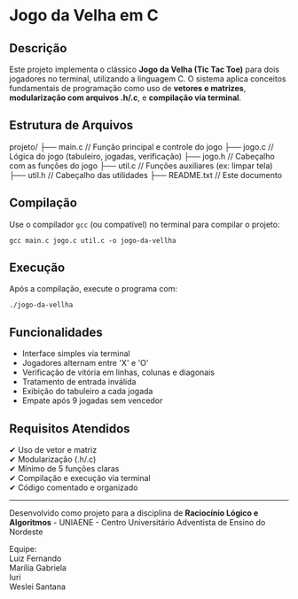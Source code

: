 # Jogo da Velha em C

## Descrição
Este projeto implementa o clássico **Jogo da Velha (Tic Tac Toe)** para dois jogadores no terminal, utilizando a linguagem C. O sistema aplica conceitos fundamentais de programação como uso de **vetores e matrizes**, **modularização com arquivos .h/.c**, e **compilação via terminal**.

## Estrutura de Arquivos

projeto/
├── main.c        // Função principal e controle do jogo
├── jogo.c        // Lógica do jogo (tabuleiro, jogadas, verificação)
├── jogo.h        // Cabeçalho com as funções do jogo
├── util.c        // Funções auxiliares (ex: limpar tela)
├── util.h        // Cabeçalho das utilidades
├── README.txt    // Este documento

## Compilação

Use o compilador `gcc` (ou compatível) no terminal para compilar o projeto:

    gcc main.c jogo.c util.c -o jogo-da-vellha

## Execução

Após a compilação, execute o programa com:

    ./jogo-da-vellha

## Funcionalidades
- Interface simples via terminal
- Jogadores alternam entre 'X' e 'O'
- Verificação de vitória em linhas, colunas e diagonais
- Tratamento de entrada inválida
- Exibição do tabuleiro a cada jogada
- Empate após 9 jogadas sem vencedor

## Requisitos Atendidos
✔ Uso de vetor e matriz  
✔ Modularização (.h/.c)  
✔ Mínimo de 5 funções claras  
✔ Compilação e execução via terminal  
✔ Código comentado e organizado

---

Desenvolvido como projeto para a disciplina de **Raciocínio Lógico e Algoritmos** - UNIAENE - Centro Universitário Adventista de Ensino do Nordeste

Equipe:  
Luiz Fernando  
Marília Gabriela  
Iuri  
Weslei Santana
